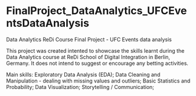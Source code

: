 # FinalProject_DataAnalytics_UFCEventsDataAnalysis
Data Analytics ReDi Course Final Project - UFC Events data analysis

This project was created intented to showcase the skills learnt during the Data Analytics course at ReDi School of Digital Integration in Berlin, Germany.
It does not intend to suggest or encourage any betting activities.

Main skills:
Exploratory Data Analysis (EDA);
Data Cleaning and Manipulation - dealing with missing values and outliers;
Basic Statistics and Probability;
Data Visualization;
Storytelling / Communication;

